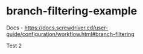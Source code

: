 # branch-filtering-example

Docs - https://docs.screwdriver.cd/user-guide/configuration/workflow.html#branch-filtering

Test 2

